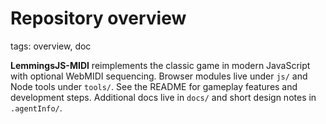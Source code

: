 # Repository overview

tags: overview, doc

**LemmingsJS-MIDI** reimplements the classic game in modern JavaScript with optional WebMIDI sequencing. Browser modules live under `js/` and Node tools under `tools/`. See the README for gameplay features and development steps. Additional docs live in `docs/` and short design notes in `.agentInfo/`.
